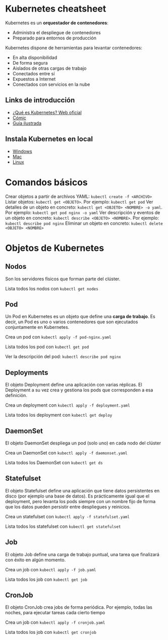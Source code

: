 # Kubernetes cheatsheet

Kubernetes es un **orquestador de contenedores**:

- Administra el despliegue de contenedores
- Preparado para entornos de producción

Kubernetes dispone de herramientas para levantar contenedores:

- En alta disponibilidad
- De forma segura
- Aislados de otras cargas de trabajo
- Conectados entre sí
- Expuestos a Internet
- Conectados con servicios en la nube

## Links de introducción

- [¿Qué es Kubernetes? Web oficial](https://kubernetes.io/es/docs/concepts/overview/what-is-kubernetes/)
- [Cómic](https://cloud.google.com/kubernetes-engine/kubernetes-comic)
- [Guía ilustrada](https://www.cncf.io/wp-content/uploads/2020/08/The-Illustrated-Childrens-Guide-to-Kubernetes.pdf)

## Instala Kubernetes en local
- [Windows](https://docs.docker.com/docker-for-windows/#kubernetes)
- [Mac](https://docs.docker.com/docker-for-mac/#kubernetes)
- [Linux](https://microk8s.io/)


# Comandos básicos
Crear objetos a partir de archivos YAML: `kubectl create -f <ARCHIVO>`
Listar objetos: `kubectl get <OBJETO>`. Por ejemplo: `kubectl get pod`
Ver detalles de un objeto en concreto: `kubectl get <OBJETO> <NOMBRE> -o yaml`. Por ejemplo: `kubectl get pod nginx -o yaml`
Ver descripción y eventos de un objeto en concreto: `kubectl describe <OBJETO> <NOMBRE>`. Por ejemplo: `kubectl describe pod nginx`
Eliminar un objeto en concreto: `kubectl delete <OBJETO> <NOMBRE>`


# Objetos de Kubernetes
## Nodos
Son los servidores físicos que forman parte del clúster.

Lista todos los nodos con `kubectl get nodes`

## Pod
Un Pod en Kubernetes es un objeto que define una **carga de trabajo**. Es decir, un Pod es uno o varios contenedores que son ejecutados conjuntamente en Kubernetes.

Crea un pod con `kubectl apply -f pod-nginx.yaml`

Lista todos los pod con `kubectl get pod`

Ver la descripción del pod:  `kubectl describe pod nginx`

## Deployments
El objeto Deployment define una aplicación con varias réplicas. El Deployment a su vez crea y gestiona los pods que corresponden a esa definición.

Crea un deployment con `kubectl apply -f deployment.yaml`

Lista todos los deployment con `kubectl get deploy`

## DaemonSet
El objeto DaemonSet despliega un pod (solo uno) en cada nodo del clúster

Crea un DaemonSet con `kubectl apply -f daemonset.yaml`

Lista todos los DaemonSet con `kubectl get ds`

## Statefulset
El objeto Statefulset define una aplicación que tiene datos persistentes en disco (por ejemplo una base de datos). Es prácticamente igual que el deployment, pero levanta los pods siempre con un nombre fijo de forma que los datos pueden persistir entre despliegues y reinicios.

Crea un statefulset con `kubectl apply -f statefulset.yaml`

Lista todos los statefulset con `kubectl get statefulset`

## Job
El objeto Job define una carga de trabajo puntual, una tarea que finalizará con éxito en algún momento.

Crea un job con `kubectl apply -f job.yaml`

Lista todos los job con `kubectl get job`

## CronJob
El objeto CronJob crea jobs de forma periódica. Por ejemplo, todas las noches, para ejecutar tareas cada cierto tiempo

Crea un job con `kubectl apply -f cronjob.yaml`

Lista todos los job con `kubectl get cronjob`
